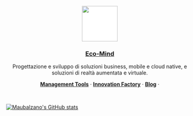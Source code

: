 <p align="center">
  <a href="https://eco-mind.eu/">
    <img src="https://eco-mind.eu/wp-content/uploads/2021/06/Eco-Mind-default-Logo.svg" height="96" style="background-color:white">
    <h3 align="center">Eco-Mind</h3>
  </a>
</p>

<p align="center" width="300px">
  Progettazione e sviluppo di soluzioni business, mobile e cloud native, e soluzioni di realtà aumentata e virtuale.
</p>

<p align="center">
  <a href="https://eco-mind.eu/management-tools/"><strong>Management Tools</strong></a> ·
  <a href="https://eco-mind.eu/innovation-factory/"><strong>Innovation Factory</strong></a> ·
  <a href="https://eco-mind.eu/blog/"><strong>Blog</strong></a> ·
</p>
<br/>

[![Maubalzano's GitHub stats](https://github-readme-stats.vercel.app/api?username=maubalzano&show_icons=true&theme=dark)](https://github.com/anuraghazra/github-readme-stats)
<!--
**maubalzano/maubalzano** is a ✨ _special_ ✨ repository because its `README.md` (this file) appears on your GitHub profile.

Here are some ideas to get you started:

- 🔭 I’m currently working on ...
- 🌱 I’m currently learning ...
- 👯 I’m looking to collaborate on ...
- 🤔 I’m looking for help with ...
- 💬 Ask me about ...
- 📫 How to reach me: ...
- 😄 Pronouns: ...
- ⚡ Fun fact: ...
-->
